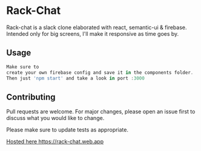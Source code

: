 # Rack-Chat

Rack-chat is a slack clone elaborated with react, semantic-ui 
& firebase.
Intended only for big screens, I'll make it responsive as time goes by.

## Usage

```React.js
Make sure to
create your own firebase config and save it in the components folder.
Then just 'npm start' and take a look in port :3000
```

## Contributing
Pull requests are welcome. For major changes, please open an issue first to discuss what you would like to change.

Please make sure to update tests as appropriate.

<a href="https://rack-chat.web.app">Hosted here https://rack-chat.web.app</a>